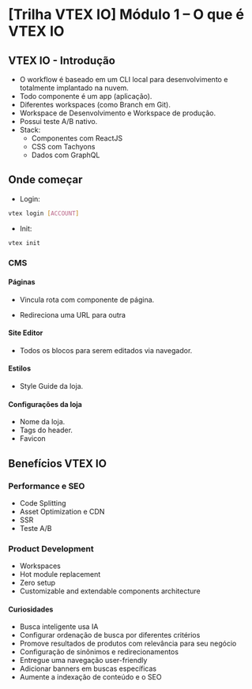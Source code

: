 # [Trilha VTEX IO] Módulo 1 – O que é VTEX IO

## VTEX IO - Introdução

- O workflow é baseado em um CLI local para desenvolvimento e totalmente implantado na nuvem.
- Todo componente é um app (aplicação).
- Diferentes workspaces (como Branch em Git).
- Workspace de Desenvolvimento e Workspace de produção.
- Possui teste A/B nativo.
- Stack:
  - Componentes com ReactJS
  - CSS com Tachyons
  - Dados com GraphQL

## Onde começar

- Login:

```bash
vtex login [ACCOUNT]
```

- Init:

```bash
vtex init
```

### CMS

#### Páginas

- Vincula rota com componente de página.

- Redireciona uma URL para outra

#### Site Editor

- Todos os blocos para serem editados via navegador.

#### Estilos

- Style Guide da loja.

#### Configurações da loja

- Nome da loja.
- Tags do header.
- Favicon

## Benefícios VTEX IO

### Performance e SEO

- Code Splitting
- Asset Optimization e CDN
- SSR
- Teste A/B

### Product Development

- Workspaces
- Hot module replacement
- Zero setup
- Customizable and extendable components architecture

#### Curiosidades

- Busca inteligente usa IA
- Configurar ordenação de busca por diferentes critérios
- Promove resultados de produtos com relevância para seu negócio
- Configuração de sinônimos e redirecionamentos
- Entregue uma navegação user-friendly
- Adicionar banners em buscas específicas
- Aumente a indexação de conteúdo e o SEO
